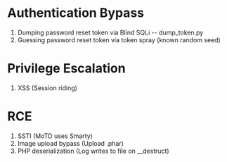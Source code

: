 # Authentication Bypass
1. Dumping password reset token via Blind SQLi
	-- dump_token.py
2. Guessing password reset token via token spray (known random seed)

# Privilege Escalation
1. XSS (Session riding)

# RCE
1. SSTI (MoTD uses Smarty)
2. Image upload bypass (Upload .phar)
3. PHP deserialization (Log writes to file on __destruct)
